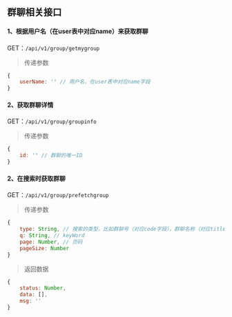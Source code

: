 ## 群聊相关接口

#### 1、根据用户名（在user表中对应name）来获取群聊

GET：`/api/v1/group/getmygroup`

> 传递参数

```javascript
{
    userName: '' // 用户名，在user表中对应name字段
}
```

#### 2、获取群聊详情

GET：`/api/v1/group/groupinfo`

> 传递参数

```javascript
{
    id: '' // 群聊的唯一ID
}
```

#### 2、在搜索时获取群聊

GET：`/api/v1/group/prefetchgroup`

> 传递参数

```javascript
{
    type: String, // 搜索的类型，比如群聊号（对应code字段），群聊名称（对应title字段）
    q: String, // keyWord
    page: Number, // 页码
    pageSize: Number
}
```
> 返回数据

```javascript
{
    status: Number,
    data: [],
    msg: ''
}
